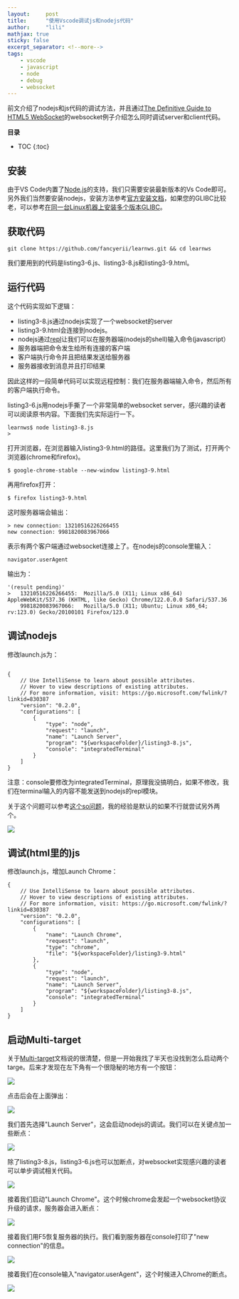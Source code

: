 ```yaml
---
layout:     post
title:      "使用Vscode调试js和nodejs代码" 
author:     "lili" 
mathjax: true
sticky: false
excerpt_separator: <!--more-->
tags:
    - vscode
    - javascript
    - node
    - debug
    - websocket
---
```


前文介绍了nodejs和js代码的调试方法，并且通过[The Definitive Guide to HTML5 WebSocket](https://github.com/fancyerii/learnws)的websocket例子介绍怎么同时调试server和client代码。

<!--more-->

**目录**
* TOC
{:toc}


## 安装

由于VS Code内置了[Node.js](https://nodejs.org/)的支持，我们只需要安装最新版本的Vs Code即可。另外我们当然要安装nodejs，安装方法参考[官方安装文档](https://nodejs.org/en/learn/getting-started/how-to-install-nodejs)，如果您的GLIBC比较老，可以参考[在同一台Linux机器上安装多个版本GLIBC](/2024/03/07/multi-glibc-patchelf/)。

## 获取代码

```shell
git clone https://github.com/fancyerii/learnws.git && cd learnws
```

我们要用到的代码是listing3-6.js、listing3-8.js和listing3-9.html。

## 运行代码

这个代码实现如下逻辑：

* listing3-8.js通过nodejs实现了一个websocket的server
* listing3-9.html会连接到nodejs。
* nodejs通过[repl](https://nodejs.org/api/repl.html)让我们可以在服务器端(nodejs的shell)输入命令(javascript）
* 服务器端把命令发生给所有连接的客户端
* 客户端执行命令并且把结果发送给服务器
* 服务器接收到消息并且打印结果

因此这样的一段简单代码可以实现远程控制：我们在服务器端输入命令，然后所有的客户端执行命令。

listing3-6.js用nodejs手撕了一个非常简单的websocket server，感兴趣的读者可以阅读原书内容。下面我们先实际运行一下。

```shell
learnws$ node listing3-8.js 
> 
```

打开浏览器，在浏览器输入listing3-9.html的路径。这里我们为了测试，打开两个浏览器(chrome和firefox)。

```shell
$ google-chrome-stable --new-window listing3-9.html
```

再用firefox打开：

```shell
$ firefox listing3-9.html
```

这时服务器端会输出：

```
> new connection: 13210516226266455
new connection: 9981820083967066
```

表示有两个客户端通过websocket连接上了。在nodejs的console里输入：

```shell
navigator.userAgent
```
输出为：

```
'(result pending)'
> 	13210516226266455:	Mozilla/5.0 (X11; Linux x86_64) AppleWebKit/537.36 (KHTML, like Gecko) Chrome/122.0.0.0 Safari/537.36
	9981820083967066:	Mozilla/5.0 (X11; Ubuntu; Linux x86_64; rv:123.0) Gecko/20100101 Firefox/123.0
```

## 调试nodejs

修改launch.js为：

```

{
    // Use IntelliSense to learn about possible attributes.
    // Hover to view descriptions of existing attributes.
    // For more information, visit: https://go.microsoft.com/fwlink/?linkid=830387
    "version": "0.2.0",
    "configurations": [
        {
            "type": "node",
            "request": "launch",
            "name": "Launch Server",
            "program": "${workspaceFolder}/listing3-8.js",
            "console": "integratedTerminal"
        }
    ]
}
```

注意：console要修改为integratedTerminal，原理我没搞明白，如果不修改，我们在terminal输入的内容不能发送到nodejs的repl模块。

关于这个问题可以参考[这个so问题](https://stackoverflow.com/questions/64394561/how-to-type-into-the-integrated-terminal-on-vs-code-in-windows)，我的经验是默认的如果不行就尝试另外两个。

<a>![](/img/learnws/1.png)</a>

## 调试(html里的)js

修改launch.js，增加Launch Chrome：

```
{
    // Use IntelliSense to learn about possible attributes.
    // Hover to view descriptions of existing attributes.
    // For more information, visit: https://go.microsoft.com/fwlink/?linkid=830387
    "version": "0.2.0",
    "configurations": [
        {
            "name": "Launch Chrome",
            "request": "launch",
            "type": "chrome", 
            "file": "${workspaceFolder}/listing3-9.html"
        },
        {
            "type": "node",
            "request": "launch",
            "name": "Launch Server",
            "program": "${workspaceFolder}/listing3-8.js",
            "console": "integratedTerminal"
        }
    ]
}
```

## 启动Multi-target

关于[Multi-target](https://code.visualstudio.com/docs/editor/debugging#_multitarget-debugging)文档说的很清楚，但是一开始我找了半天也没找到怎么启动两个targe。后来才发现在左下角有一个很隐秘的地方有一个按钮：

<a>![](/img/learnws/2.png)</a>

点击后会在上面弹出：

<a>![](/img/learnws/3.png)</a>

我们首先选择"Launch Server"，这会启动nodejs的调试。我们可以在关键点加一些断点：

<a>![](/img/learnws/4.png)</a>

除了listing3-8.js，listing3-6.js也可以加断点，对websocket实现感兴趣的读者可以单步调试相关代码。

<a>![](/img/learnws/5.png)</a>

接着我们启动"Launch Chrome"。这个时候chrome会发起一个websocket协议升级的请求，服务器会进入断点：

<a>![](/img/learnws/6.png)</a>

接着我们用F5恢复服务器的执行。我们看到服务器在console打印了"new connection"的信息。

<a>![](/img/learnws/7.png)</a>

接着我们在console输入"navigator.userAgent"，这个时候进入Chrome的断点。

<a>![](/img/learnws/8.png)</a>



